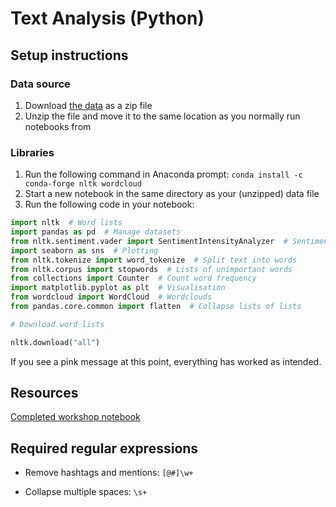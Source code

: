 # Text Analysis (Python)

## Setup instructions

### Data source

1. Download [the data](https://github.com/DecodedCo/data-resources/raw/master/datasets/text_analysis_workshop_data.zip) as a zip file
2. Unzip the file and move it to the same location as you normally run notebooks from

### Libraries

1. Run the following command in Anaconda prompt: `conda install -c conda-forge nltk wordcloud`
2. Start a new notebook in the same directory as your (unzipped) data file
3. Run the following code in your notebook:

```python
import nltk  # Word lists
import pandas as pd  # Manage datasets
from nltk.sentiment.vader import SentimentIntensityAnalyzer  # Sentiment in social media
import seaborn as sns  # Plotting
from nltk.tokenize import word_tokenize  # Split text into words
from nltk.corpus import stopwords  # Lists of unimportant words
from collections import Counter  # Count word frequency
import matplotlib.pyplot as plt  # Visualisation
from wordcloud import WordCloud  # Wordclouds
from pandas.core.common import flatten  # Collapse lists of lists

# Download word lists

nltk.download("all")
```

If you see a pink message at this point, everything has worked as intended.

## Resources

[Completed workshop notebook](./text_analysis_workshop_completed_notebook.ipynb)

## Required regular expressions

- Remove hashtags and mentions: `[@#]\w+`

- Collapse multiple spaces: `\s+`
